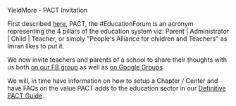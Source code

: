 YieldMore - PACT Invitation

First described <a href="http://legacy.yieldmore.org/about/?node=pact" target="_blank">here</a>, PACT, the #EducationForum is an acronym representing the 4 pillars of the education system viz: Parent | Administrator | Child | Teacher, or simply "People's Alliance for children and Teachers" as Imran likes to put it.

We now invite teachers and parents of a school to share their thoughts with us both <a class="fb" href="https://www.facebook.com/groups/pactym/" target="_blank">on our FB group</a> as well as <a href="https://groups.google.com/g/pact-ym" target="_blank">on Google Groups</a>.

We will, in time have information on how to setup a Chapter / Center and have FAQs on the value PACT adds to the education sector in our <a class="g-doc" href="https://docs.google.com/document/d/1wjCEURirVrhS4ykMD22LvCAh0EewlNxN0sFVibQ123c/edit?usp=sharing" target="_blank">Definitive PACT Guide</a>.